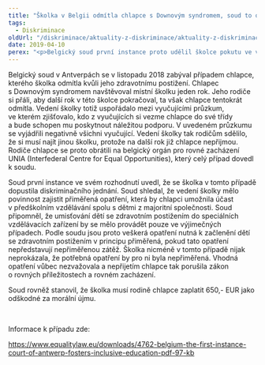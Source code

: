 ```yaml
---
title: "Školka v Belgii odmítla chlapce s Downovým syndromem, soud to označil za diskriminační"
tags:
  - Diskriminace
oldUrl: "/diskriminace/aktuality-z-diskriminace/aktuality-z-diskriminace-2019/skolka-v-belgii-odmitla-chlapce-s-downovym-syndromem-soud-to-oznacil-za-diskriminacni/"
date: 2019-04-10
perex: "<p>Belgický soud první instance proto udělil školce pokutu ve výši 650,- EUR.</p>"
---
```


<!-- imported from the old website -->

<p>Belgický soud v Antverpách se v listopadu 2018 zabýval případem chlapce, kterého školka odmítla kvůli jeho zdravotnímu postižení. Chlapec s Downovým syndromem navštěvoval místní školku jeden rok. Jeho rodiče si přáli, aby další rok v této školce pokračoval, ta však chlapce tentokrát odmítla. Vedení školky totiž uspořádalo mezi vyučujícími průzkum, ve kterém zjišťovalo, kdo z vyučujících si vezme chlapce do své třídy a bude schopen mu poskytnout náležitou podporu. V uvedeném průzkumu se vyjádřili negativně všichni vyučující. Vedení školky tak rodičům sdělilo, že si musí najít jinou školku, protože na další rok již chlapce nepřijmou. Rodiče chlapce se proto obrátili na belgický orgán pro rovné zacházení UNIA (Interfederal Centre for Equal Opportunities), který celý případ dovedl k soudu.</p><p>Soud první instance ve svém rozhodnutí uvedl, že se školka v tomto případě dopustila diskriminačního jednání. Soud shledal, že vedení školky mělo povinnost zajistit přiměřená opatření, která by chlapci umožnila účast v předškolním vzdělávání spolu s dětmi z majoritní společnosti. Soud připomněl, že umisťování dětí se zdravotním postižením do speciálních vzdělávacích zařízení by se mělo provádět pouze ve výjimečných případech. Podle soudu jsou proto veškerá opatření nutná k začlenění dětí se zdravotním postižením v principu přiměřená, pokud tato opatření nepředstavují nepřiměřenou zátěž. Školka nicméně v tomto případě nijak neprokázala, že potřebná opatření by pro ni byla nepřiměřená. Vhodná opatření vůbec nezvažovala a nepřijetím chlapce tak porušila zákon o rovných příležitostech a rovném zacházení. </p><p>Soud rovněž stanovil, že školka musí rodině chlapce zaplatit 650,- EUR jako odškodné za morální újmu.</p><p> </p><p>Informace k případu zde:</p><a href="https://www.equalitylaw.eu/downloads/4762-belgium-the-first-instance-court-of-antwerp-fosters-inclusive-education-pdf-97-kb" target="_blank">https://www.equalitylaw.eu/downloads/4762-belgium-the-first-instance-court-of-antwerp-fosters-inclusive-education-pdf-97-kb</a>
